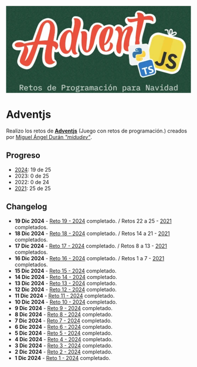 <img src="2024/img/cabecera.webp">

# Adventjs

Realizo los retos de **[Adventjs](https://adventjs.dev/)** (Juego con retos de programación.) creados por [Miguel Ángel Durán _"midudev"_](https://midu.dev).

## Progreso

- [2024](2024/README.md): 19 de 25
- 2023: 0 de 25
- 2022: 0 de 24
- [2021](2021/README.md): 25 de 25

## Changelog

- **19 Dic 2024** - [Reto 19 - 2024](2024/19/index.js) completado. / Retos 22 a 25 - [2021](2021/README.md) completados.
- **18 Dic 2024** - [Reto 18 - 2024](2024/18/index.js) completado. / Retos 14 a 21 - [2021](2021/README.md) completados.
- **17 Dic 2024** - [Reto 17 - 2024](2024/17/index.js) completado. / Retos 8 a 13 - [2021](2021/README.md) completados.
- **16 Dic 2024** - [Reto 16 - 2024](2024/16/index.js) completado. / Retos 1 a 7 - [2021](2021/README.md) completados.
- **15 Dic 2024** - [Reto 15 - 2024](2024/15/index.js) completado.
- **14 Dic 2024** - [Reto 14 - 2024](2024/14/index.js) completado.
- **13 Dic 2024** - [Reto 13 - 2024](2024/13/index.js) completado.
- **12 Dic 2024** - [Reto 12 - 2024](2024/12/index.js) completado.
- **11 Dic 2024** - [Reto 11 - 2024](2024/11/index.js) completado.
- **10 Dic 2024** - [Reto 10 - 2024](2024/10/index.js) completado.
- **9 Dic 2024** - [Reto 9 - 2024](2024/09/index.js) completado.
- **8 Dic 2024** - [Reto 8 - 2024](2024/08/index.js) completado.
- **7 Dic 2024** - [Reto 7 - 2024](2024/07/index.js) completado.
- **6 Dic 2024** - [Reto 6 - 2024](2024/06/index.js) completado.
- **5 Dic 2024** - [Reto 5 - 2024](2024/05/index.js) completado.
- **4 Dic 2024** - [Reto 4 - 2024](2024/04/index.js) completado.
- **3 Dic 2024** - [Reto 3 - 2024](2024/03/index.js) completado.
- **2 Dic 2024** - [Reto 2 - 2024](2024/02/index.js) completado.
- **1 Dic 2024** - [Reto 1 - 2024](2024/01/index.js) completado.
